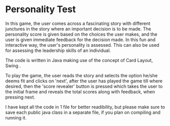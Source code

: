 # Personality Test

In this game, the user comes across a fascinating story with different junctures in the story where an important decision is to be made. The personality score is given based on the choices the user makes, and the user is given immediate feedback for the decision made. In this fun and interactive way, the user's personality is assessed. This can also be used for assessing the leadership skills of an individual.

The code is written in Java making use of the concept of Card Layout, Swing .

To play the game, the user reads the story and selects the option he/she deems fit and clicks on 'next', after the user has played the game till where desired, then the 'score revealer' button is pressed which takes the user to the initial frame and reveals the total scores along with feedback, when pressing next.

I have kept all the code in 1 file for better readibility, but please make sure to save each public java class in a separate file, if you plan on compiling and running it.
